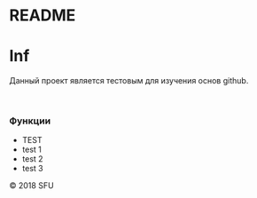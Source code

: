 # README
# Inf 
<p>Данный проект является тестовым для изучения основ github.</p> 
<br> 
<h3>Функции</h3> 
<ul> 
  <li>TEST</li> 
  <li>test 1</li> 
  <li>test 2</li> 
  <li>test 3</li> 
</ul> 
<p>© 2018 SFU</p> 
